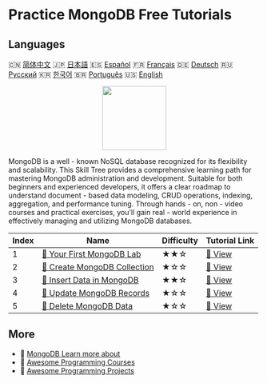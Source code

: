 # Practice MongoDB Free Tutorials

## Languages

🇨🇳 [简体中文](README_zh.md) 🇯🇵 [日本語](README_ja.md) 🇪🇸 [Español](README_es.md) 🇫🇷 [Français](README_fr.md) 🇩🇪 [Deutsch](README_de.md) 🇷🇺 [Русский](README_ru.md) 🇰🇷 [한국어](README_ko.md) 🇧🇷 [Português](README_pt.md) 🇺🇸 [English](README.md) 

<div align="center">
<img width="128px" src="https://file.labex.io/path/iL7seSYd8jLs.png">
</div>

MongoDB is a well - known NoSQL database recognized for its flexibility and scalability. This Skill Tree provides a comprehensive learning path for mastering MongoDB administration and development. Suitable for both beginners and experienced developers, it offers a clear roadmap to understand document - based data modeling, CRUD operations, indexing, aggregation, and performance tuning. Through hands - on, non - video courses and practical exercises, you'll gain real - world experience in effectively managing and utilizing MongoDB databases.

|   Index | Name                                                                                                   | Difficulty   | Tutorial Link                                                                     |
|---------|--------------------------------------------------------------------------------------------------------|--------------|-----------------------------------------------------------------------------------|
|       1 | [📖 Your First MongoDB Lab](https://labex.io/en/tutorials/mongodb-your-first-mongodb-lab-420660)       | ★★☆          | [🔗 View](https://labex.io/en/tutorials/mongodb-your-first-mongodb-lab-420660)    |
|       2 | [📖 Create MongoDB Collection](https://labex.io/en/tutorials/mongodb-create-mongodb-collection-420695) | ★☆☆          | [🔗 View](https://labex.io/en/tutorials/mongodb-create-mongodb-collection-420695) |
|       3 | [📖 Insert Data in MongoDB](https://labex.io/en/tutorials/mongodb-insert-data-in-mongodb-420696)       | ★★☆          | [🔗 View](https://labex.io/en/tutorials/mongodb-insert-data-in-mongodb-420696)    |
|       4 | [📖 Update MongoDB Records](https://labex.io/en/tutorials/mongodb-update-mongodb-records-420823)       | ★☆☆          | [🔗 View](https://labex.io/en/tutorials/mongodb-update-mongodb-records-420823)    |
|       5 | [📖 Delete MongoDB Data](https://labex.io/en/tutorials/mongodb-delete-mongodb-data-420822)             | ★☆☆          | [🔗 View](https://labex.io/en/tutorials/mongodb-delete-mongodb-data-420822)       |

## More

- 🔗 [MongoDB Learn more about](https://labex.io/en/skilltrees/mongodb)
- 🔗 [Awesome Programming Courses](https://github.com/labex-labs/awesome-programming-courses)
- 🔗 [Awesome Programming Projects](https://github.com/labex-labs/awesome-programming-projects)

